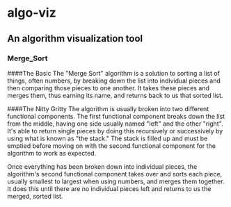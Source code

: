 # algo-viz

## An algorithm visualization tool

### Merge_Sort
####The Basic
The "Merge Sort" algorithm is a solution to sorting a list of things, often numbers, by breaking down the list into individual pieces and then comparing those pieces to one another. It takes these pieces and merges them, thus earning its name, and returns back to us that sorted list.

####The Nitty Gritty
The algorithm is usually broken into two different functional components. The first functional component breaks down the list from the middle, having one side usually named "left" and the other "right". It's able to return single pieces by doing this recursively or successively by using what is known as "the stack." The stack is filled up and must be emptied before moving on with the second functional component for the algorithm to work as expected. 

Once everything has been broken down into individual pieces, the algorithm's second functional component takes over and sorts each piece, usually smallest to largest when using numbers, and merges them together. It does this until there are no individual pieces left and returns to us the merged, sorted list.

